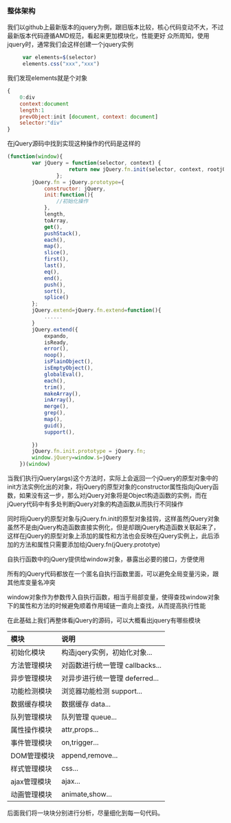 ### 整体架构

我们以github上最新版本的jquery为例，跟旧版本比较，核心代码变动不大，不过最新版本代码遵循AMD规范，看起来更加模块化，性能更好
众所周知，使用jquery时，通常我们会这样创建一个jquery实例
```javascript
     var elements=$(selector)
     elements.css("xxx","xxx")
```
我们发现elements就是个对象
```javascript
{
    0:div
    context:document
    length:1
    prevObject:init [document, context: document]
    selector:"div"
}
```
在jQuery源码中找到实现这种操作的代码是这样的
```javascript
(function(window){
        var jQuery = function(selector, context) {
                    return new jQuery.fn.init(selector, context, rootjQuery);
                };
        jQuery.fn = jQuery.prototype={
            constructor: jQuery,
            init:function(){
                //初始化操作
            },
            length,
            toArray,
            get(),
            pushStack(),
            each(),
            map(),
            slice(),
            first(),
            last(),
            eq(),
            end(),
            push(),
            sort(),
            splice()
        };
        jQuery.extend=jQuery.fn.extend=function(){
            ......
        }
        jQuery.extend({
            expando,
            isReady,
            error(),
            noop(),
            isPlainObject(),
            isEmptyObject(),
            globalEval(),
            each(),
            trim(),
            makeArray(),
            inArray(),
            merge(),
            grep(),
            map(),
            guid(),
            support(),
            
        })
        jQuery.fn.init.prototype = jQuery.fn;
        window.jQuery=window.$=jQuery  
    })(window)
```
当我们执行jQuery(args)这个方法时，实际上会返回一个jQuery的原型对象中的init方法实例化出的对象，将jQuery的原型对象的constructor属性指向jQuery函数，如果没有这一步，那么对jQuery对象将是Object构造函数的实例，而在jQuery代码中有多处判断jQuery对象的构造函数从而执行不同操作

同时将jQuery的原型对象与jQuery.fn.init的原型对象挂钩，这样虽然jQuery对象虽然不是由jQuery构造函数直接实例化，但是却跟jQuery构造函数关联起来了，这样在jQuery的原型对象上添加的属性和方法也会反映在jQuery实例上，此后添加的方法和属性只需要添加给jQuery.fn(jQuery.prototye)

自执行函数中的jQuery提供给window对象，暴露出必要的接口，方便使用

所有的jQuery代码都放在一个匿名自执行函数里面，可以避免全局变量污染，跟其他库变量名冲突

window对象作为参数传入自执行函数，相当于局部变量，使得查找window对象下的属性和方法的时候避免顺着作用域链一直向上查找，从而提高执行性能


在此基础上我们再整体看jQuery的源码，可以大概看出jquery有哪些模块

|模块|说明|
|:--|:--|
|初始化模块|构造jqery实例，初始化对象...|
|方法管理模块|对函数进行统一管理 callbacks...|
|异步管理模块|对异步进行统一管理 deferred...|
|功能检测模块|浏览器功能检测 support...|
|数据缓存模块|数据缓存 data...|
|队列管理模块|队列管理 queue...|
|属性操作模块| attr,props...|
|事件管理模块|on,trigger...|
|DOM管理模块|append,remove...|
|样式管理模块|css...|
|ajax管理模块|ajax...|
|动画管理模块|animate,show...|
        
        
后面我们将一块块分别进行分析，尽量细化到每一句代码。
